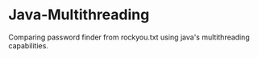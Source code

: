 # Java-Multithreading
Comparing password finder from rockyou.txt using java's multithreading capabilities.
